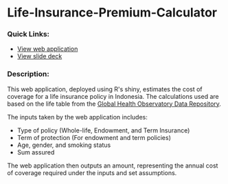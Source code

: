 # Life-Insurance-Premium-Calculator

### Quick Links:  
- [View web application](https://gian-atmaja.shinyapps.io/LI_Premium/)
- [View slide deck](https://rpubs.com/Ga25/620229)

### Description:  
This web application, deployed using R's shiny, estimates the cost of coverage for a life insurance policy in Indonesia.
The calculations used are based on the life table from the [Global Health Observatory Data Repository](https://apps.who.int/gho/data/view.main.60750?lang=en).

The inputs taken by the web application includes:
- Type of policy (Whole-life, Endowment, and Term Insurance)
- Term of protection (For endowment and term policies)
- Age, gender, and smoking status
- Sum assured

The web application then outputs an amount, representing the annual cost of coverage required under the inputs and set assumptions.




